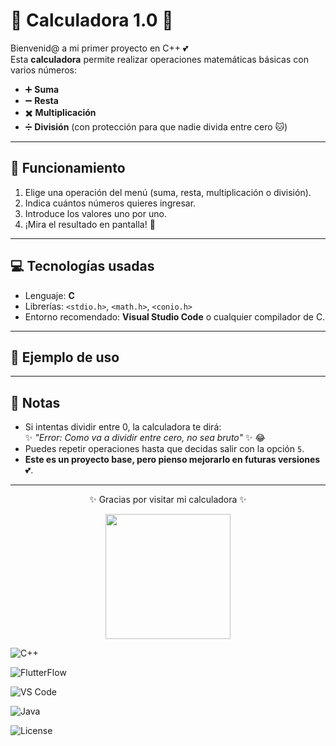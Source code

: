 # 🌸 Calculadora 1.0 🌸  

Bienvenid@ a mi primer proyecto en C++ 💕  
Esta **calculadora** permite realizar operaciones matemáticas básicas con varios números:  

- ➕ **Suma**  
- ➖ **Resta**  
- ✖️ **Multiplicación**  
- ➗ **División** (con protección para que nadie divida entre cero 🐱)  

---

## 🎀 Funcionamiento
1. Elige una operación del menú (suma, resta, multiplicación o división).  
2. Indica cuántos números quieres ingresar.  
3. Introduce los valores uno por uno.  
4. ¡Mira el resultado en pantalla! 🌸  

---

## 💻 Tecnologías usadas
- Lenguaje: **C**  
- Librerías: `<stdio.h>`, `<math.h>`, `<conio.h>`  
- Entorno recomendado: **Visual Studio Code** o cualquier compilador de C.  

---

## 🌈 Ejemplo de uso

---

## 🧸 Notas 
- Si intentas dividir entre 0, la calculadora te dirá:  
  ✨ *"Error: Como va a dividir entre cero, no sea bruto"* ✨ 😂  
- Puedes repetir operaciones hasta que decidas salir con la opción `5`.  
- **Este es un proyecto base, pero pienso mejorarlo en futuras versiones** 💕.  

---

<p align="center">✨ Gracias por visitar mi calculadora ✨</p>
<p align="center">
<img src="https://media.giphy.com/media/MDJ9IbxxvDUQM/giphy.gif" width="200">
</p>

![C++](https://img.shields.io/badge/C%2B%2B-Usado-ffb6c1?style=for-the-badge&logo=cplusplus&logoColor=white) 

![FlutterFlow](https://img.shields.io/badge/FlutterFlow-Explorando-ffb6c1?style=for-the-badge&logo=flutter&logoColor=white) 

![VS Code](https://img.shields.io/badge/VS%20Code-Usado-fda4ba?style=for-the-badge&logo=visualstudiocode&logoColor=white) 

![Java](https://img.shields.io/badge/Java-Experimentos-ffc0cb?style=for-the-badge&logo=openjdk&logoColor=black) 

![License](https://img.shields.io/badge/License-MIT-ff69b4?style=for-the-badge)

